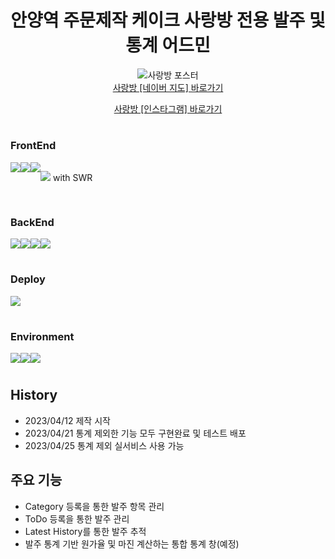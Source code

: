 <div align="center" style="display:flex ,flex-direction:column;">
<h1>안양역 주문제작 케이크 사랑방 전용 발주 및 통계 어드민</h1>


<img src="https://user-images.githubusercontent.com/118327239/233266664-f611a26b-e722-418b-823a-5cdd7566f866.jpeg" alt="사랑방 포스터"/>


<div style="display:flex, flex-direction:column ,gap:16px;">
<a href="https://map.naver.com/v5/search/%EC%95%88%EC%96%91%EC%97%AD%20%EC%82%AC%EB%9E%91%EB%B0%A9/place/1143742350?
placePath=%3Fentry=pll%26from=nx%26fromNxList=true&c=15,0,0,0,dh">사랑방 [네이버 지도] 바로가기</a>

<a href="https://www.instagram.com/sarang_bangg">사랑방 [인스타그램] 바로가기</a>
</div>

</div>


#

### FrontEnd
<div style="display:flex;">

<img src="https://img.shields.io/badge/Next.js-000000?style=for-the-badge&logo=Next.js&logoColor=fff"/>
<img src="https://img.shields.io/badge/TypeScript-3178C6?style=for-the-badge&logo=TypeScript&logoColor=fff"/>
<img src="https://img.shields.io/badge/styledcomponents-DB7093?style=for-the-badge&logo=styled-components&logoColor=fff"/>

<img src="https://img.shields.io/badge/Axios-5a29e4?style=for-the-badge&logo=Axios&logoColor=fff"/> with SWR
</div>
  
#
  
### BackEnd
<div style="display:flex">
<img src="https://img.shields.io/badge/Node.js-339933?style=for-the-badge&logo=Node.js&logoColor=fff"/>
<img src="https://img.shields.io/badge/MySQL-4479A1?style=for-the-badge&logo=MySQL&logoColor=fff"/>
<img src="https://img.shields.io/badge/AmazonAWS-232F3E?style=for-the-badge&logo=AmazonAWS&logoColor=fff"/>
<img src="https://img.shields.io/badge/AmazonRDS-527FFF?style=for-the-badge&logo=AmazonRDS&logoColor=fff"/>
</div>

#

### Deploy
<div style="display:flex;">
  <img src="https://img.shields.io/badge/Vercel-000000?style=for-the-badge&logo=Vercel&logoColor=fff"/>
</div>

#

### Environment
<div style="display:flex;">
<img src="https://img.shields.io/badge/VisualStudioCode-007ACC?style=for-the-badge&logo=VisualStudioCode&logoColor=fff"/>
<img src="https://img.shields.io/badge/Git-F05032?style=for-the-badge&logo=Git&logoColor=fff"/>
<img src="https://img.shields.io/badge/GitHub-181717?style=for-the-badge&logo=GitHub&logoColor=fff"/>
</div>

#

<h2>History</h2>
<ul>
<li>
2023/04/12 제작 시작
</li>
<li>
2023/04/21 통계 제외한 기능 모두 구현완료 및 테스트 배포
</li>
<li>
2023/04/25 통계 제외 실서비스 사용 가능
</li>
</ul>



<h2>주요 기능</h2>
<ul>
<li>
Category 등록을 통한 발주 항목 관리
</li>
<li>
ToDo 등록을 통한 발주 관리
</li>

<li>
Latest History를 통한 발주 추적
</li>
<li>발주 통계 기반 원가율 및 마진 계산하는 통합 통계 창(예정)
</li>
</ul>


